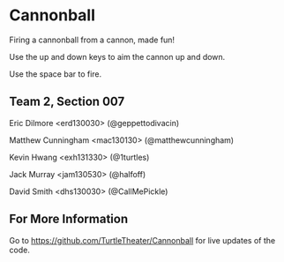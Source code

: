 Cannonball
==========

Firing a cannonball from a cannon, made fun!

Use the up and down keys to aim the cannon up and down.

Use the space bar to fire.

Team 2, Section 007
-------------------
Eric Dilmore \<erd130030\> (@geppettodivacin)

Matthew Cunningham \<mac130130\> (@matthewcunningham)

Kevin Hwang \<exh131330\> (@1turtles)

Jack Murray \<jam130530\> (@halfoff)

David Smith \<dhs130030\> (@CallMePickle)

For More Information
--------------------
Go to https://github.com/TurtleTheater/Cannonball for live updates of the code.
